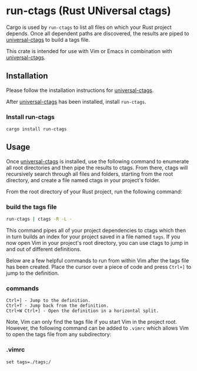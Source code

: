 # run-ctags (Rust UNiversal ctags)

Cargo is used by `run-ctags` to list all files on which your Rust project depends.  Once all dependent paths are discovered, the results are piped to [universal-ctags] to build a tags file.

This crate is intended for use with Vim or Emacs in combination with [universal-ctags].

## Installation
Please follow the installation instructions for [universal-ctags].

[universal-ctags]: https://github.com/universal-ctags/ctags

After [universal-ctags] has been installed, install `run-ctags`.

### Install run-ctags
```
cargo install run-ctags
```

## Usage
Once [universal-ctags] is installed, use the following command to enumerate all root directories and then pipe the results to ctags.  From there, ctags will recursively search through all files and folders, starting from the root directory, and create a file named ctags in your project's folder.

From the root directory of your Rust project, run the following command:

### build the tags file
```sh
run-ctags | ctags -R -L -
```

This command pipes all of your project dependencies to ctags which then in turn builds an index for your project saved in a file named `tags`.  If you now open Vim in your project's root directory, you can use ctags to jump in and out of different definitions.

Below are a few helpful commands to run from within Vim after the tags file has been created.  Place the cursor over a piece of code and press `Ctrl+]` to jump to the definition.

### commands
```
Ctrl+] - Jump to the definition.
Ctrl+T - Jump back from the definition.
Ctrl+W Ctrl+] - Open the definition in a horizontal split.
```

Note, Vim can only find the tags file if you start Vim in the project root.  However, the following command can be added to `.vimrc` which allows Vim to open the tags file from any subdirectory:

### .vimrc
```
set tags=./tags;/
```
